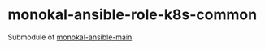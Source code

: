 # monokal-ansible-role-k8s-common
Submodule of [monokal-ansible-main](https://github.com/monokal/monokal-ansible-main)

